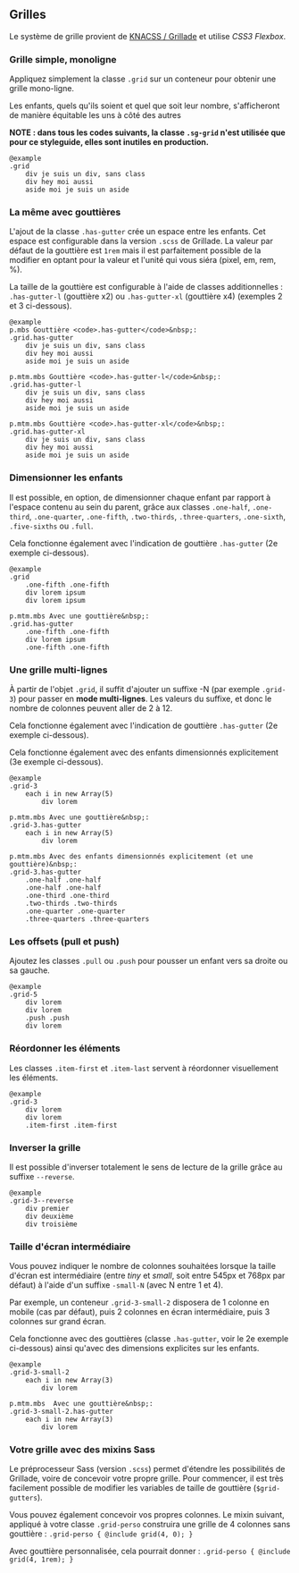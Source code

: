 ## Grilles

Le système de grille provient de [KNACSS / Grillade](http://knacss.com/grillade/)
et utilise _CSS3 Flexbox_.

### Grille simple, monoligne

Appliquez simplement la classe `.grid`
sur un conteneur pour obtenir une grille mono-ligne.

Les enfants, quels qu'ils soient et quel que soit leur nombre, s'afficheront de
manière équitable les uns à côté des autres

**NOTE :  dans tous les codes suivants, la classe `.sg-grid` n'est utilisée que
pour ce styleguide, elles sont inutiles en production.**

    @example
    .grid
        div je suis un div, sans class
        div hey moi aussi
        aside moi je suis un aside

### La même avec gouttières

L'ajout de la classe `.has-gutter`
crée un espace entre les enfants.
Cet espace est configurable dans la version `.scss`
de Grillade.
La valeur par défaut de la gouttière est `1rem`
mais il est parfaitement possible de la modifier en optant pour la valeur et
l'unité qui vous siéra (pixel, em, rem, %).

La taille de la gouttière est configurable à l'aide de classes additionnelles :
`.has-gutter-l`
(gouttière x2)
ou `.has-gutter-xl`
(gouttière x4) (exemples 2 et 3 ci-dessous).


    @example
    p.mbs Gouttière <code>.has-gutter</code>&nbsp;:
    .grid.has-gutter
        div je suis un div, sans class
        div hey moi aussi
        aside moi je suis un aside

    p.mtm.mbs Gouttière <code>.has-gutter-l</code>&nbsp;:
    .grid.has-gutter-l
        div je suis un div, sans class
        div hey moi aussi
        aside moi je suis un aside

    p.mtm.mbs Gouttière <code>.has-gutter-xl</code>&nbsp;:
    .grid.has-gutter-xl
        div je suis un div, sans class
        div hey moi aussi
        aside moi je suis un aside

### Dimensionner les enfants

Il est possible, en option, de dimensionner chaque enfant par rapport à l'espace
contenu au sein du parent, grâce aux classes `.one-half`, `.one-third`,
`.one-quarter`, `.one-fifth`, `.two-thirds`, `.three-quarters`, `.one-sixth`,
`.five-sixths`
ou `.full`.

Cela fonctionne également avec l'indication de gouttière `.has-gutter`
(2e exemple ci-dessous).

    @example
    .grid
        .one-fifth .one-fifth
        div lorem ipsum
        div lorem ipsum

    p.mtm.mbs Avec une gouttière&nbsp;:
    .grid.has-gutter
        .one-fifth .one-fifth
        div lorem ipsum
        .one-fifth .one-fifth

### Une grille multi-lignes

À partir de l'objet `.grid`, il suffit d'ajouter un suffixe -N (par exemple `.grid-3`)
pour passer en **mode multi-lignes**. Les valeurs du suffixe, et donc le nombre
de colonnes peuvent aller de 2 à 12.

Cela fonctionne également avec l'indication de gouttière `.has-gutter`
(2e exemple ci-dessous).

Cela fonctionne également avec des enfants dimensionnés explicitement (3e exemple ci-dessous).

    @example
    .grid-3
        each i in new Array(5)
            div lorem

    p.mtm.mbs Avec une gouttière&nbsp;:
    .grid-3.has-gutter
        each i in new Array(5)
            div lorem

    p.mtm.mbs Avec des enfants dimensionnés explicitement (et une gouttière)&nbsp;:
    .grid-3.has-gutter
        .one-half .one-half
        .one-half .one-half
        .one-third .one-third
        .two-thirds .two-thirds
        .one-quarter .one-quarter
        .three-quarters .three-quarters


### Les offsets (pull et push)

Ajoutez les classes `.pull`
ou `.push`
pour pousser un enfant vers sa droite ou sa gauche.

    @example
    .grid-5
        div lorem
        div lorem
        .push .push
        div lorem

### Réordonner les éléments

Les classes `.item-first`
et `.item-last`
servent à réordonner visuellement les éléments.

    @example
    .grid-3
        div lorem
        div lorem
        .item-first .item-first


### Inverser la grille

Il est possible d'inverser totalement le sens de lecture de la grille grâce au
suffixe `--reverse`.

    @example
    .grid-3--reverse
        div premier
        div deuxième
        div troisième

### Taille d'écran intermédiaire

Vous pouvez indiquer le nombre de colonnes souhaitées lorsque la taille d'écran
est intermédiaire (entre *tiny*
et *small*, soit entre 545px et 768px par défaut)
à l'aide d'un suffixe `-small-N`
(avec N entre 1 et 4).

Par exemple, un conteneur `.grid-3-small-2`
disposera de 1 colonne en mobile (cas par défaut), puis 2 colonnes en écran
intermédiaire, puis 3 colonnes sur grand écran.

Cela fonctionne avec des gouttières (classe `.has-gutter`, voir le 2e exemple ci-dessous) ainsi qu'avec des
dimensions explicites sur les enfants.

    @example
    .grid-3-small-2
        each i in new Array(3)
            div lorem

    p.mtm.mbs  Avec une gouttière&nbsp;:
    .grid-3-small-2.has-gutter
        each i in new Array(3)
            div lorem

### Votre grille avec des mixins Sass

Le préprocesseur Sass (version `.scss`) permet d'étendre les possibilités de
Grillade, voire de concevoir votre propre grille.
Pour commencer, il est très facilement possible de modifier les variables de
taille de gouttière (`$grid-gutters`).

Vous pouvez également concevoir vos propres colonnes.
Le mixin suivant, appliqué à votre classe `.grid-perso`
construira une grille de 4 colonnes sans gouttière&nbsp;:
`.grid-perso { @include grid(4, 0); }`

Avec gouttière personnalisée, cela pourrait donner&nbsp;:
`.grid-perso { @include grid(4, 1rem); }`
